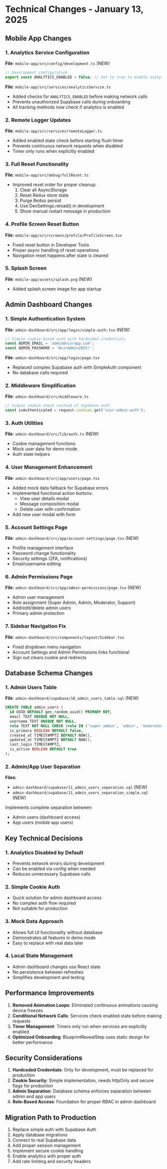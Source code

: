 # Technical Changes - January 13, 2025

## Mobile App Changes

### 1. Analytics Service Configuration
**File**: `mobile-app/src/config/development.ts` (NEW)
```typescript
// Development configuration
export const ANALYTICS_ENABLED = false; // Set to true to enable analytics in development
```

**File**: `mobile-app/src/services/analyticsService.ts`
- Added checks for `ANALYTICS_ENABLED` before making network calls
- Prevents unauthorized Supabase calls during onboarding
- All tracking methods now check if analytics is enabled

### 2. Remote Logger Updates
**File**: `mobile-app/src/services/remoteLogger.ts`
- Added enabled state check before starting flush timer
- Prevents continuous network requests when disabled
- Timer only runs when explicitly enabled

### 3. Full Reset Functionality
**File**: `mobile-app/src/debug/fullReset.ts`
- Improved reset order for proper cleanup:
  1. Clear all AsyncStorage
  2. Reset Redux store state
  3. Purge Redux persist
  4. Use DevSettings.reload() in development
  5. Show manual restart message in production

### 4. Profile Screen Reset Button
**File**: `mobile-app/src/screens/profile/ProfileScreen.tsx`
- Fixed reset button in Developer Tools
- Proper async handling of reset operations
- Navigation reset happens after state is cleared

### 5. Splash Screen
**File**: `mobile-app/assets/splash.png` (NEW)
- Added splash screen image for app startup

## Admin Dashboard Changes

### 1. Simple Authentication System
**File**: `admin-dashboard/src/app/login/simple-auth.tsx` (NEW)
```typescript
// Simple cookie-based auth with hardcoded credentials
const ADMIN_EMAIL = 'admin@nixrapp.com';
const ADMIN_PASSWORD = 'NixrAdmin2025!';
```

**File**: `admin-dashboard/src/app/login/page.tsx`
- Replaced complex Supabase auth with SimpleAuth component
- No database calls required

### 2. Middleware Simplification
**File**: `admin-dashboard/src/middleware.ts`
```typescript
// Simple cookie check instead of Supabase auth
const isAuthenticated = request.cookies.get('nixr-admin-auth');
```

### 3. Auth Utilities
**File**: `admin-dashboard/src/lib/auth.ts` (NEW)
- Cookie management functions
- Mock user data for demo mode
- Auth state helpers

### 4. User Management Enhancement
**File**: `admin-dashboard/src/app/users/page.tsx`
- Added mock data fallback for Supabase errors
- Implemented functional action buttons:
  - View user details modal
  - Message composition modal
  - Delete user with confirmation
- Add new user modal with form

### 5. Account Settings Page
**File**: `admin-dashboard/src/app/account-settings/page.tsx` (NEW)
- Profile management interface
- Password change functionality
- Security settings (2FA, notifications)
- Email/username editing

### 6. Admin Permissions Page
**File**: `admin-dashboard/src/app/admin-permissions/page.tsx` (NEW)
- Admin user management
- Role assignment (Super Admin, Admin, Moderator, Support)
- Add/edit/delete admin users
- Primary admin protection

### 7. Sidebar Navigation Fix
**File**: `admin-dashboard/src/components/layout/Sidebar.tsx`
- Fixed dropdown menu navigation
- Account Settings and Admin Permissions links functional
- Sign out clears cookie and redirects

## Database Schema Changes

### 1. Admin Users Table
**File**: `admin-dashboard/supabase/10_admin_users_table.sql` (NEW)
```sql
CREATE TABLE admin_users (
  id UUID DEFAULT gen_random_uuid() PRIMARY KEY,
  email TEXT UNIQUE NOT NULL,
  username TEXT UNIQUE NOT NULL,
  role TEXT NOT NULL CHECK (role IN ('super_admin', 'admin', 'moderator', 'support')),
  is_primary BOOLEAN DEFAULT false,
  created_at TIMESTAMPTZ DEFAULT NOW(),
  updated_at TIMESTAMPTZ DEFAULT NOW(),
  last_login TIMESTAMPTZ,
  is_active BOOLEAN DEFAULT true
);
```

### 2. Admin/App User Separation
**Files**: 
- `admin-dashboard/supabase/11_admin_users_separation.sql` (NEW)
- `admin-dashboard/supabase/11_admin_users_separation_simple.sql` (NEW)

Implements complete separation between:
- Admin users (dashboard access)
- App users (mobile app users)

## Key Technical Decisions

### 1. Analytics Disabled by Default
- Prevents network errors during development
- Can be enabled via config when needed
- Reduces unnecessary Supabase calls

### 2. Simple Cookie Auth
- Quick solution for admin dashboard access
- No complex auth flow required
- Not suitable for production

### 3. Mock Data Approach
- Allows full UI functionality without database
- Demonstrates all features in demo mode
- Easy to replace with real data later

### 4. Local State Management
- Admin dashboard changes use React state
- No persistence between refreshes
- Simplifies development and testing

## Performance Improvements

1. **Removed Animation Loops**: Eliminated continuous animations causing device freezes
2. **Conditional Network Calls**: Services check enabled state before making requests
3. **Timer Management**: Timers only run when services are explicitly enabled
4. **Optimized Onboarding**: BlueprintRevealStep uses static design for better performance

## Security Considerations

1. **Hardcoded Credentials**: Only for development, must be replaced for production
2. **Cookie Security**: Simple implementation, needs httpOnly and secure flags for production
3. **Admin Separation**: Database schema enforces separation between admin and app users
4. **Role-Based Access**: Foundation for proper RBAC in admin dashboard

## Migration Path to Production

1. Replace simple auth with Supabase Auth
2. Apply database migrations
3. Connect to real Supabase data
4. Add proper session management
5. Implement secure cookie handling
6. Enable analytics with proper auth
7. Add rate limiting and security headers 